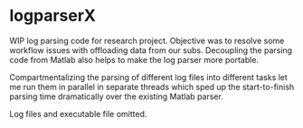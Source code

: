 # logparserX
WIP log parsing code for research project. Objective was to resolve some workflow issues with offloading data from our subs.
Decoupling the parsing code from Matlab also helps to make the log parser more portable.

Compartmentalizing the parsing of different log files into different tasks let me run them in parallel in separate threads which sped up the start-to-finish parsing time dramatically over the existing Matlab parser.


Log files and executable file omitted.
